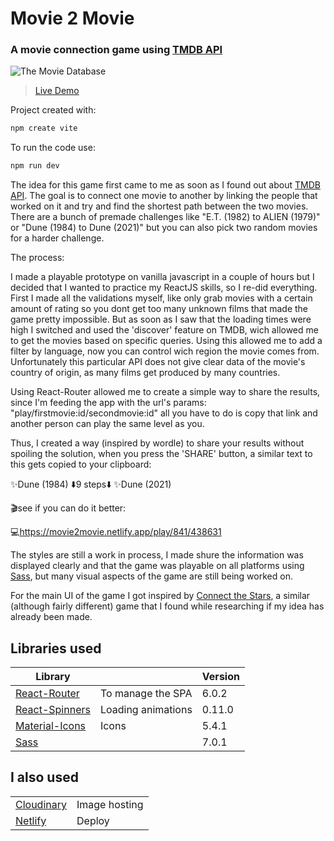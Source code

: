# Movie 2 Movie
### A movie connection game using [TMDB API]

![The Movie Database][The Movie Database]

> [Live Demo](https://movie2movie.netlify.app/)



Project created with:

```sh
npm create vite
```

To run the code use:

```sh
npm run dev
```
The idea for this game first came to me as soon as I found out about [TMDB API].
The goal is to connect one movie to another by linking the people that worked on it and try and find the shortest path between the two movies. There are a bunch of premade challenges like "E.T. (1982) to ALIEN (1979)" or "Dune (1984) to Dune (2021)" but you can also pick two random movies for a harder challenge.

The process:

I made a playable prototype on vanilla javascript in a couple of hours but I decided that I wanted to practice my ReactJS skills, so I re-did everything.
First I made all the validations myself, like only grab movies with a certain amount of rating so you dont get too many unknown films that made the game pretty impossible.
But as soon as I saw that the loading times were high I switched and used the 'discover' feature on TMDB, wich allowed me to get the movies based on specific queries.
Using this allowed me to add a filter by language, now you can control wich region the movie comes from. Unfortunately this particular API does not give clear data of the movie's country of origin, as many films get produced by many countries.

Using React-Router allowed me to create a simple way to share the results, since I'm feeding the app with the url's params: "play/firstmovie:id/secondmovie:id" all you have to do is copy that link and another person can play the same level as you.

Thus, I created a way (inspired by wordle) to share your results without spoiling the solution, when you press the 'SHARE' button, a similar text to this gets copied to your clipboard:

✨Dune (1984)
⬇️9 steps⬇️
✨Dune (2021)
      
🎬see if you can do it better:
      
💻https://movie2movie.netlify.app/play/841/438631


The styles are still a work in process, I made shure the information was displayed clearly and that the game was playable on all platforms using [Sass], but many visual aspects of the game are still being worked on.

For the main UI of the game I got inspired by [Connect the Stars], a similar (although fairly different) game that I found while researching if my idea has already been made.





## Libraries used

| Library |  | Version |
| ------ | ------ | ------ |
| [React-Router] | To manage the SPA | 6.0.2 
| [React-Spinners] | Loading animations | 0.11.0
| [Material-Icons] | Icons | 5.4.1
| [Sass] |  | 7.0.1


## I also used

|  |  |
| ------ | ------ |
| [Cloudinary] | Image hosting
| [Netlify] | Deploy




   [Sass]: <https://sass-lang.com/>
   [Material-Icons]: <https://mui.com/components/material-icons/>
   [React-Router]: <https://reactrouter.com/>
   [React-Spinners]: <https://github.com/davidhu2000/react-spinners>
   [Font Awesome]: <https://fontawesome.com/>
   [Cloudinary]: <https://cloudinary.com/>
   [Netlify]: <https://www.netlify.com/>
   [TMDB API]: <https://www.themoviedb.org/documentation/api>
   [Connect the Stars]: <https://connectthestars.xyz/>


[The Movie Database]:https://www.themoviedb.org/assets/2/v4/logos/v2/blue_long_1-8ba2ac31f354005783fab473602c34c3f4fd207150182061e425d366e4f34596.svg
